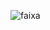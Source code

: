 ![faixa](https://user-images.githubusercontent.com/54459438/70872275-98a0ae00-1f85-11ea-83d2-0cf0be3ba896.PNG)
